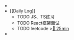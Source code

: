 -
- [[Daily Log]]
	- TODO JS、TS练习
	- TODO React框架面试
	- TODO leetcode >[🍅 25min](#agenda-pomo://?t=f-1691218954967-1500)
-